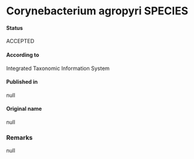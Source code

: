 Corynebacterium agropyri SPECIES
=======

#### Status
ACCEPTED

#### According to
Integrated Taxonomic Information System

#### Published in
null

#### Original name
null

### Remarks
null